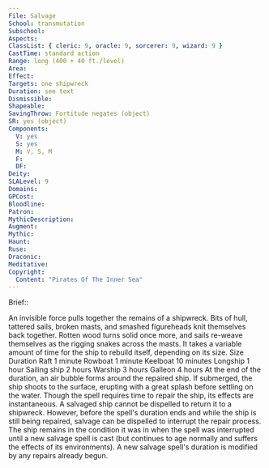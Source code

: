 ```yaml
---
File: Salvage
School: transmutation
Subschool: 
Aspects: 
ClassList: { cleric: 9, oracle: 9, sorcerer: 9, wizard: 9 }
CastTime: standard action
Range: long (400 + 40 ft./level)
Area: 
Effect: 
Targets: one shipwreck
Duration: see text
Dismissible: 
Shapeable: 
SavingThrow: Fortitude negates (object)
SR: yes (object)
Components:
  V: yes
  S: yes
  M: V, S, M
  F: 
  DF: 
Deity: 
SLALevel: 9
Domains: 
GPCost: 
Bloodline: 
Patron: 
MythicDescription: 
Augment: 
Mythic: 
Haunt: 
Ruse: 
Draconic: 
Meditative: 
Copyright:
  Content: "Pirates Of The Inner Sea"
---
```

Brief:: 

An invisible force pulls together the remains of a shipwreck. Bits of hull, tattered sails, broken masts, and smashed figureheads knit themselves back together. Rotten wood turns solid once more, and sails re-weave themselves as the rigging snakes across the masts. It takes a variable amount of time for the ship to rebuild itself, depending on its size. Size Duration Raft 1 minute Rowboat 1 minute Keelboat 10 minutes Longship 1 hour Sailing ship 2 hours Warship 3 hours Galleon 4 hours At the end of the duration, an air bubble forms around the repaired ship. If submerged, the ship shoots to the surface, erupting with a great splash before settling on the water. Though the spell requires time to repair the ship, its effects are instantaneous. A salvaged ship cannot be dispelled to return it to a shipwreck. However, before the spell's duration ends and while the ship is still being repaired, salvage can be dispelled to interrupt the repair process. The ship remains in the condition it was in when the spell was interrupted until a new salvage spell is cast (but continues to age normally and suffers the effects of its environments). A new salvage spell's duration is modified by any repairs already begun.
